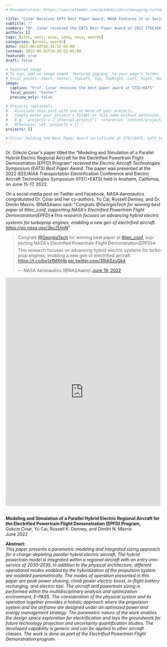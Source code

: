 ```yaml
---
# Documentation: https://sourcethemes.com/academic/docs/managing-content/

title: "Çınar Receives EATS Best Paper Award, NASA Features It on Social Media"
subtitle: ""
summary: "Dr. Çınar received the EATS Best Paper Award at 2022 ITEC+EATS. NASA Aeronautics posted about the award on its social media accounts."
authors: []
tags: [itec, eats, aiaa, ieee, nasa, awards]
categories: [press, awards]
date: 2022-06-02T16:34:52-05:00
lastmod: 2022-06-02T16:34:52-05:00
featured: true
draft: false

# Featured image
# To use, add an image named `featured.jpg/png` to your page's folder.
# Focal points: Smart, Center, TopLeft, Top, TopRight, Left, Right, BottomLeft, Bottom, BottomRight.
image:
  caption: "Prof. Çınar receives the best paper award at ITEC+EATS"
  focal_point: "Center"
  preview_only: false

# Projects (optional).
#   Associate this post with one or more of your projects.
#   Simply enter your project's folder or file name without extension.
#   E.g. `projects = ["internal-project"]` references `content/project/deep-learning/index.md`.
#   Otherwise, set `projects = []`.
projects: []

#![Cinar holding the Best Paper Award certificate at ITEC+EATS. Left to right: Jonathan Gladin, Gokcin Cinar, Yu Cai.](featured.jpg "Cinar holding the Best Paper Award certificate at ITEC+EATS. Left to right: Jonathan Gladin, Gokcin Cinar, Yu Cai.")
---
```



Dr. Gökçin Çınar's paper titled the "Modeling and Simulation of a Parallel Hybrid Electric Regional Aircraft for the Electrified Powertrain Flight Demonstration (EPFD) Program"  received the *Electric Aircraft Technologies Symposium (EATS) Best Paper Award*. The paper was presented at the 2022 IEEE/AIAA Transportation Electrification Conference and Electric Aircraft Technologies Symposium (ITEC+EATS) held in Anaheim, California, on June 15-17, 2022. 

On a social media post on Twitter and Facebook, NASA Aeronautics congratulated Dr. Çınar and her co-authors, Yu Cai, Russell Denney, and Dr. Dimitri Mavris. @NASAaero said: "*Congrats @GeorgiaTech for winning best paper at #itec_conf, supporting NASA's Electrified Powertrain Flight Demonstration(EPFD)✈️This research focuses on advancing hybrid electric systems for turboprop engines, enabling a new gen of electrified aircraft. https://go.nasa.gov/3bcZUmN*"


<blockquote class="twitter-tweet"><p lang="en" dir="ltr">Congrats <a href="https://twitter.com/GeorgiaTech?ref_src=twsrc%5Etfw">@GeorgiaTech</a> for winning best paper at <a href="https://twitter.com/hashtag/itec_conf?src=hash&amp;ref_src=twsrc%5Etfw">#itec_conf</a>, supporting NASA&#39;s Electrified Powertrain Flight Demonstration(EPFD)✈️This research focuses on advancing hybrid electric systems for turboprop engines, enabling a new gen of electrified aircraft. <a href="https://t.co/bq1zfMXlHb">https://t.co/bq1zfMXlHb</a> <a href="https://t.co/3RiASzuQk4">pic.twitter.com/3RiASzuQk4</a></p>&mdash; NASA Aeronautics (@NASAaero) <a href="https://twitter.com/NASAaero/status/1538671230454218753?ref_src=twsrc%5Etfw">June 19, 2022</a></blockquote> <script async src="https://platform.twitter.com/widgets.js" charset="utf-8"></script>

<iframe src="https://www.facebook.com/plugins/post.php?href=https%3A%2F%2Fwww.facebook.com%2FNASAaero%2Fposts%2F403274411844378&show_text=true&width=500" width="500" height="735" style="border:none;overflow:hidden" scrolling="no" frameborder="0" allowfullscreen="true" allow="autoplay; clipboard-write; encrypted-media; picture-in-picture; web-share"></iframe>

\
**Modeling and Simulation of a Parallel Hybrid Electric Regional Aircraft for the Electrified Powertrain Flight Demonstration (EPFD) Program,** \
Gokcin Cinar, Yu Cai, Russell K. Denney, and Dimitri N. Mavris \
June 2022

**Abstract:**\
*This paper presents a parametric modeling and integrated sizing approach for a charge-depleting parallel hybrid electric aircraft. The hybrid powertrain model is integrated within a regional aircraft with an entry-into-service of 2030-2035.
In addition to the physical architecture, different operational modes enabled by the hybridization of the propulsion system are modeled parametrically. The modes of operation presented in this paper are peak power shaving, climb power electric boost, in-flight battery recharging, and electric taxi. The aircraft and powertrain sizing is performed within the multidisciplinary analysis and optimization environment, E-PASS. The consideration of the physical system and its operation together provides a holistic approach where the propulsion system and the airframe are designed under an optimized power and energy management strategy. The parametric nature of the work enables the design space exploration for electrification and lays the groundwork for future technology projection and uncertainty quantification studies. The developed capability is generic and can be applied to other aircraft classes. The work is done as part of the Electrified Powertrain Flight Demonstration program.*

